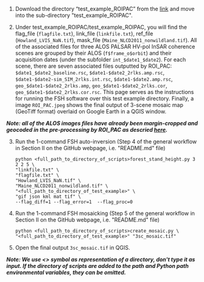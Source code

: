 1. Download the directory “test_example_ROIPAC” from the [link](https://drive.google.com/file/d/18u6njAJXqSiTcSdXJH1m5f6ipCNbV_RN/view?usp=sharing) and move into the sub-directory "test_example_ROIPAC".


2. Under test_example_ROIPAC/test_example_ROIPAC, you will find the flag_file (`flagfile.txt`), link_file (`linkfile.txt`), ref_file (`Howland_LVIS_NaN.tif`), mask_file (`Maine_NLCD2011_nonwildland.tif`). All of the associated files for three ALOS PALSAR HV-pol InSAR coherence scenes are grouped by their ALOS (`f$frame_o$orbit`) and their acquisition dates (under the subfolder `int_$date1_$date2`). For each scene, there are seven associated files outputted by ROI_PAC: `$date1_$date2_baseline.rsc`, `$date1-$date2_2rlks.amp.rsc`, `$date1-$date2-sim_SIM_2rlks.int.rsc`, `$date1-$date2.amp.rsc`, `geo_$date1-$date2_2rlks.amp`, `geo_$date1-$date2_2rlks.cor`, `geo_$date1-$date2_2rlks.cor.rsc`. This page serves as the instructions for running the FSH software over this test example directory. Finally, a image `ROI_PAC.jpeg` shows the final output of 3-scene mosaic map (GeoTiff format) overlaid on Google Earth in a QGIS window.

***Note: all of the ALOS images files have already been margin-cropped and geocoded in the pre-processing by ROI_PAC as descried [here](./isce_preprocessing.md).***

3. Run the 1-command FSH auto-inversion (Step 4 of the general workflow in Section II on the GitHub webpage, i.e. "README.md" file)

       python <full_path_to_directory_of_scripts>forest_stand_height.py 3 2 2 5 \
       "linkfile.txt" \
       "flagfile.txt" \
       "Howland_LVIS_NaN.tif" \
       "Maine_NLCD2011_nonwildland.tif" \
       "<full_path_to_directory_of_test_example>" \
       "gif json kml mat tif" \
       --flag_diff=1 --flag_error=1  --flag_proc=0

4. Run the 1-command FSH mosaicking (Step 5 of the general workflow in Section II on the GitHub webpage, i.e. "README.md" file)

       python <full_path_to_directory_of_scripts>create_mosaic.py \
       "<full_path_to_directory_of_test_example>" "3sc_mosaic.tif" 

5. Open the final output `3sc_mosaic.tif` in QGIS.


***Note: We use <> symbol as representation of a directory, don't type it as input. If the directory of scripts are added to the path and Python path environmental variables, they can be omitted.***
